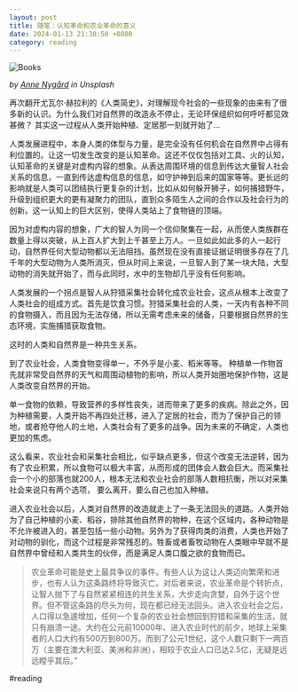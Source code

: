 ```yaml
---
layout: post
title: 随笔：认知革命和农业革命的意义
date: 2024-01-13 21:38:50 +0800
category: reading
---
```

![Books](https://images.unsplash.com/photo-1627215750463-3386c8ed92ee?q=80&w=3570&auto=format&fit=crop&ixlib=rb-4.0.3&ixid=M3wxMjA3fDB8MHxwaG90by1wYWdlfHx8fGVufDB8fHx8fA%3D%3D)


*by [Anne Nygård](https://unsplash.com/@polarmermaid) in Unsplash*

再次翻开尤瓦尔·赫拉利的《人类简史》，对理解现今社会的一些现象的由来有了很多新的认识。为什么我们对自然界的改造永不停止，无论环保组织如何呼吁都见效甚微？ 其实这一过程从人类开始种植、定居那一刻就开始了...

人类发展进程中，本身人类的体型与力量，是完全没有任何机会在自然界中占得有利位置的。让这一切发生改变的是认知革命。这还不仅仅包括对工具、火的认知，认知革命的关键是对虚构内容的想象。从表达周围环境的信息到传达大量智人社会关系的信息，一直到传达虚构信息的信息，如守护神到后来的国家等等。更长远的影响就是人类可以团结执行更复杂的计划，比如从如何躲开狮子，如何捕猎野牛，升级到组织更大的更有凝聚力的团队，直到众多陌生人之间的合作以及社会行为的创新。这一认知上的巨大区别，使得人类站上了食物链的顶端。 

因为对虚构内容的想象，广大的智人为同一个信仰聚集在一起，从而使人类族群在数量上得以突破，从上百人扩大到上千甚至上万人。一旦如此如此多的人一起行动，自然界任何大型动物都以无法阻挡。虽然现在没有直接证据证明很多存在了几千年的大型动物为人类所消灭，但从时间上来说，一旦智人到了某一块大陆，大型动物的消失就开始了，而与此同时，水中的生物却几乎没有任何影响。 


人类发展的一个拐点是智人从狩猎采集社会转化成农业社会，这点从根本上改变了人类社会的组成方式。首先是饮食习惯。狩猎采集社会的人类，一天内有各种不同的食物摄入，而且因为无法存储，所以无需考虑未来的储备，只要根据自然界的生态环境，实施捕猎获取食物。

这时的人类和自然界是一种共生关系。

到了农业社会，人类食物变得单一，不外乎是小麦、稻米等等。 种植单一作物首先就非常受自然界的天气和周围动植物的影响，所以人类开始圈地保护作物，这是人类改变自然界的开始。 

单一食物的依赖，导致营养的多样性丧失，进而带来了更多的疾病。除此之外，因为种植需要，人类开始不再四处迁移，进入了定居的社会，而为了保护自己的领地，或者抢夺他人的土地，人类社会有了更多的战争。因为未来的不确定，人类也更加的焦虑。

这么看来，农业社会和采集社会相比，似乎缺点更多，但这个改变无法逆转，因为有了农业积累，所以食物可以极大丰富，从而形成的团体会人数会巨大。而采集社会一个小的部落也就200人，根本无法和农业社会的部落人数相抗衡，所以对采集社会来说只有两个选项， 要么离开，要么自己也加入种植。

进入农业社会以后，人类对自然界的改造就走上了一条无法回头的道路。人类开始为了自己种植的小麦、稻谷，排除其他自然界的物种，在这个区域内，各种动物是不允许被进入的，甚至包括一些小动物。另外为了获得肉类的消费，人类也开始了对动物的驯化，而这个过程是非常残忍的。牲畜或者畜牧动物在人类眼中早就不是自然界中曾经和人类共生的伙伴，而是满足人类口腹之欲的食物而已。

> 农业革命可能是史上最具争议的事件。有些人认为这让人类迈向繁荣和进步，也有人认为这条路终将导致灭亡。对后者来说，农业革命是个转折点，让智人抛下了与自然紧紧相连的共生关系，大步走向贪婪，自外于这个世界。但不管这条路的尽头为何，现在都已经无法回头。进入农业社会之后，人口得以急遽增加，任何一个复杂的农业社会想回到狩猎和采集的生活，就只有崩溃一途。大约在公元前10000年、进入农业时代的前夕，地球上采集者的人口大约有500万到800万。而到了公元1世纪，这个人数只剩下一两百万（主要在澳大利亚、美洲和非洲），相较于农业人口已达2.5亿，无疑是远远瞠乎其后。”

#reading 